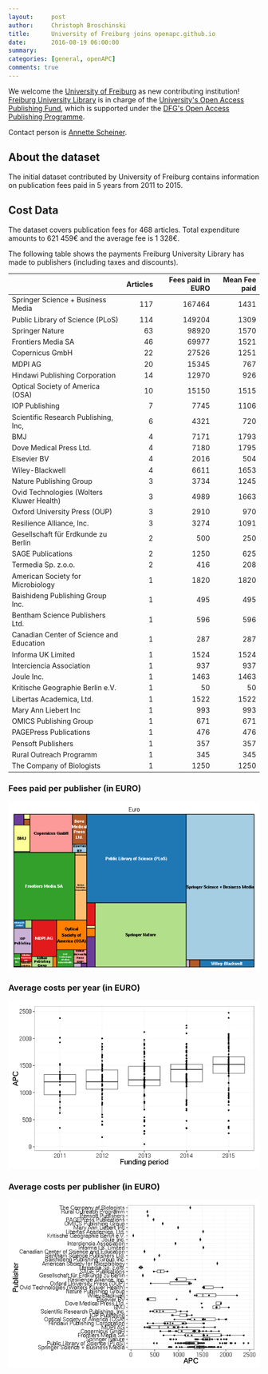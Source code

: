 ```yaml
---
layout:     post
author:     Christoph Broschinski
title:      University of Freiburg joins openapc.github.io
date:       2016-08-19 06:00:00
summary:    
categories: [general, openAPC]
comments: true
---
```





We welcome the [University of Freiburg](https://www.uni-freiburg.de/start-en.html?set_language=en) as new contributing institution! [Freiburg University Library](https://www.ub.uni-freiburg.de/) is in charge of the [University's Open Access Publishing Fund](https://www.ub.uni-freiburg.de/unterstuetzung/elektronisch-publizieren/open-access/publikationsfonds/), which is supported under the [DFG's Open Access Publishing Programme](http://www.dfg.de/en/research_funding/programmes/infrastructure/lis/funding_opportunities/open_access_publishing/index.html).

Contact person is [Annette Scheiner](mailto:annette.scheiner@ub.uni-freiburg.de).

## About the dataset

The initial dataset contributed by University of Freiburg contains information on publication fees paid in 5 years from 2011 to 2015. 

## Cost Data



The dataset covers publication fees for 468 articles. Total expenditure amounts to 621 459€ and the average fee is 1 328€.

The following table shows the payments Freiburg University Library has made to publishers (including taxes and discounts).


|                                          | Articles| Fees paid in EURO| Mean Fee paid|
|:-----------------------------------------|--------:|-----------------:|-------------:|
|Springer Science + Business Media         |      117|            167464|          1431|
|Public Library of Science (PLoS)          |      114|            149204|          1309|
|Springer Nature                           |       63|             98920|          1570|
|Frontiers Media SA                        |       46|             69977|          1521|
|Copernicus GmbH                           |       22|             27526|          1251|
|MDPI AG                                   |       20|             15345|           767|
|Hindawi Publishing Corporation            |       14|             12970|           926|
|Optical Society of America (OSA)          |       10|             15150|          1515|
|IOP Publishing                            |        7|              7745|          1106|
|Scientific Research Publishing, Inc,      |        6|              4321|           720|
|BMJ                                       |        4|              7171|          1793|
|Dove Medical Press Ltd.                   |        4|              7180|          1795|
|Elsevier BV                               |        4|              2016|           504|
|Wiley-Blackwell                           |        4|              6611|          1653|
|Nature Publishing Group                   |        3|              3734|          1245|
|Ovid Technologies (Wolters Kluwer Health) |        3|              4989|          1663|
|Oxford University Press (OUP)             |        3|              2910|           970|
|Resilience Alliance, Inc.                 |        3|              3274|          1091|
|Gesellschaft für Erdkunde zu Berlin       |        2|               500|           250|
|SAGE Publications                         |        2|              1250|           625|
|Termedia Sp. z.o.o.                       |        2|               416|           208|
|American Society for Microbiology         |        1|              1820|          1820|
|Baishideng Publishing Group Inc.          |        1|               495|           495|
|Bentham Science Publishers Ltd.           |        1|               596|           596|
|Canadian Center of Science and Education  |        1|               287|           287|
|Informa UK Limited                        |        1|              1524|          1524|
|Interciencia Association                  |        1|               937|           937|
|Joule Inc.                                |        1|              1463|          1463|
|Kritische Geographie Berlin e.V.          |        1|                50|            50|
|Libertas Academica, Ltd.                  |        1|              1522|          1522|
|Mary Ann Liebert Inc                      |        1|               993|           993|
|OMICS Publishing Group                    |        1|               671|           671|
|PAGEPress Publications                    |        1|               476|           476|
|Pensoft Publishers                        |        1|               357|           357|
|Rural Outreach Programm                   |        1|               345|           345|
|The Company of Biologists                 |        1|              1250|          1250|

### Fees paid per publisher (in EURO)

![plot of chunk tree_freiburg_2016_08_19_full](/figure/tree_freiburg_2016_08_19_full-1.png) 

###  Average costs per year (in EURO)

![plot of chunk box_freiburg_2016_08_19_year_full](/figure/box_freiburg_2016_08_19_year_full-1.png) 

###  Average costs per publisher (in EURO)

![plot of chunk box_freiburg_2016_08_19_publisher_full](/figure/box_freiburg_2016_08_19_publisher_full-1.png) 
